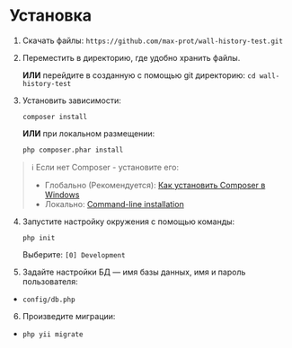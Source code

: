 # Установка

1. Скачать файлы:
   `https://github.com/max-prot/wall-history-test.git`

2. Переместить в директорию, где удобно хранить файлы.

   **ИЛИ** перейдите в созданную с помощью git директорию: `cd wall-history-test`

3. Установить зависимости:

   `composer install`

   **ИЛИ** при локальном размещении:

   `php composer.phar install`

> :information_source: Если нет Composer - установите его:
>- Глобально (Рекомендуется): [Как установить Composer в Windows](https://www.hostinger.ru/rukovodstva/kak-ustanovit-composer#-Composer-Windows)
>- Локально: [Command-line installation](https://getcomposer.org/download/)

4. Запустите настройку окружения с помощью команды:

   `php init`

   Выберите: `[0] Development`

5. Задайте настройки БД — имя базы данных, имя и пароль пользователя: 
- `config/db.php`

6. Произведите миграции:
- `php yii migrate`


